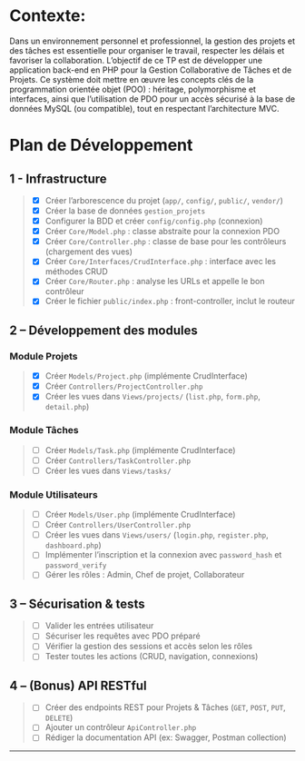 # Contexte:

Dans un environnement personnel et professionnel, la gestion des projets et des tâches est essentielle pour
organiser le travail, respecter les délais et favoriser la collaboration. L’objectif de ce TP est de développer une
application back-end en PHP pour la Gestion Collaborative de Tâches et de Projets. Ce système doit mettre
en œuvre les concepts clés de la programmation orientée objet (POO) : héritage, polymorphisme et
interfaces, ainsi que l’utilisation de PDO pour un accès sécurisé à la base de données MySQL (ou compatible),
tout en respectant l’architecture MVC.


# Plan de Développement

## 1 - Infrastructure

> - [x] Créer l’arborescence du projet (`app/`, `config/`, `public/`, `vendor/`)
> - [x] Créer la base de données `gestion_projets`
> - [x] Configurer la BDD et créer `config/config.php` (connexion)
> - [x] Créer `Core/Model.php` : classe abstraite pour la connexion PDO
> - [x] Créer `Core/Controller.php` : classe de base pour les contrôleurs (chargement des vues)
> - [x] Créer `Core/Interfaces/CrudInterface.php` : interface avec les méthodes CRUD
> - [x] Créer `Core/Router.php` : analyse les URLs et appelle le bon contrôleur
> - [x] Créer le fichier `public/index.php` : front-controller, inclut le routeur

## 2 – Développement des modules

### Module Projets
> - [x] Créer `Models/Project.php` (implémente CrudInterface)
> - [x] Créer `Controllers/ProjectController.php`
> - [x] Créer les vues dans `Views/projects/` (`list.php`, `form.php`, `detail.php`)

### Module Tâches
> - [ ] Créer `Models/Task.php` (implémente CrudInterface)
> - [ ] Créer `Controllers/TaskController.php`
> - [ ] Créer les vues dans `Views/tasks/`

### Module Utilisateurs
> - [ ] Créer `Models/User.php` (implémente CrudInterface)
> - [ ] Créer `Controllers/UserController.php`
> - [ ] Créer les vues dans `Views/users/` (`login.php`, `register.php`, `dashboard.php`)
> - [ ] Implémenter l’inscription et la connexion avec `password_hash` et `password_verify`
> - [ ] Gérer les rôles : Admin, Chef de projet, Collaborateur

## 3 – Sécurisation & tests

> - [ ] Valider les entrées utilisateur
> - [ ] Sécuriser les requêtes avec PDO préparé
> - [ ] Vérifier la gestion des sessions et accès selon les rôles
> - [ ] Tester toutes les actions (CRUD, navigation, connexions)
> 
## 4 – (Bonus) API RESTful

> - [ ] Créer des endpoints REST pour Projets & Tâches (`GET`, `POST`, `PUT`, `DELETE`)
> - [ ] Ajouter un contrôleur `ApiController.php`
> - [ ] Rédiger la documentation API (ex: Swagger, Postman collection)
> 
---
